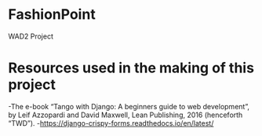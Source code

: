 # FashionPoint
WAD2 Project
# Resources used in the making of this project
-The e-book “Tango with Django: A beginners guide to web development”, by Leif Azzopardi and David Maxwell, Lean Publishing, 2016 (henceforth “TWD”).
-https://django-crispy-forms.readthedocs.io/en/latest/
